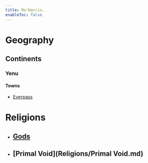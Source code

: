 ```yaml
---
title: Ro'Harris.
enableToc: false
---
```


# Geography
## Continents
### Yenu
#### Towns
- [Everpass](Geography/Continents/Yenu/Towns/Everpass.md)

# Religions
- ## [Gods](Religions/Gods.md)
- ## [Primal Void](Religions/Primal Void.md)


